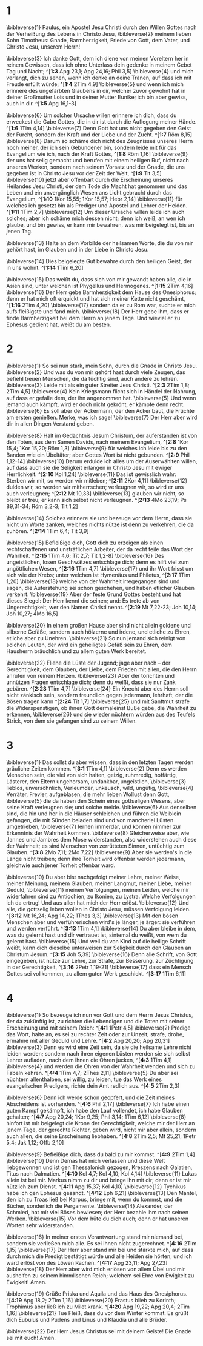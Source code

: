 # 1
\bibleverse{1} Paulus, ein Apostel Jesu Christi durch den Willen Gottes nach der Verheißung des Lebens in Christo Jesu, \bibleverse{2} meinem lieben Sohn Timotheus: Gnade, Barmherzigkeit, Friede von Gott, dem Vater, und Christo Jesu, unserem Herrn! 


\bibleverse{3} Ich danke Gott, dem ich diene von meinen Voreltern her in reinem Gewissen, dass ich ohne Unterlass dein gedenke in meinem Gebet Tag und Nacht; ^[**1:3** Apg 23,1; Apg 24,16; Phil 3,5] \bibleverse{4} und mich verlangt, dich zu sehen, wenn ich denke an deine Tränen, auf dass ich mit Freude erfüllt würde; ^[**1:4** 2Tim 4,9] \bibleverse{5} und wenn ich mich erinnere des ungefärbten Glaubens in dir, welcher zuvor gewohnt hat in deiner Großmutter Lois und in deiner Mutter Eunike; ich bin aber gewiss, auch in dir. 
^[**1:5** Apg 16,1-3] 
  

\bibleverse{6} Um solcher Ursache willen erinnere ich dich, dass du erweckest die Gabe Gottes, die in dir ist durch die Auflegung meiner Hände. ^[**1:6** 1Tim 4,14] \bibleverse{7} Denn Gott hat uns nicht gegeben den Geist der Furcht, sondern der Kraft und der Liebe und der Zucht. ^[**1:7** Röm 8,15] \bibleverse{8} Darum so schäme dich nicht des Zeugnisses unseres Herrn noch meiner, der ich sein Gebundener bin, sondern leide mit für das Evangelium wie ich, nach der Kraft Gottes, ^[**1:8** Röm 1,16] \bibleverse{9} der uns hat selig gemacht und berufen mit einem heiligen Ruf, nicht nach unseren Werken, sondern nach seinem Vorsatz und der Gnade, die uns gegeben ist in Christo Jesu vor der Zeit der Welt, ^[**1:9** Tit 3,5] \bibleverse{10} jetzt aber offenbart durch die Erscheinung unseres Heilandes Jesu Christi, der dem Tode die Macht hat genommen und das Leben und ein unvergänglich Wesen ans Licht gebracht durch das Evangelium, ^[**1:10** 1Kor 15,55; 1Kor 15,57; Hebr 2,14] \bibleverse{11} für welches ich gesetzt bin als Prediger und Apostel und Lehrer der Heiden. ^[**1:11** 1Tim 2,7] \bibleverse{12} Um dieser Ursache willen leide ich auch solches; aber ich schäme mich dessen nicht; denn ich weiß, an wen ich glaube, und bin gewiss, er kann mir bewahren, was mir beigelegt ist, bis an jenen Tag. 

     

\bibleverse{13} Halte an dem Vorbilde der heilsamen Worte, die du von mir gehört hast, im Glauben und in der Liebe in Christo Jesu. 


\bibleverse{14} Dies beigelegte Gut bewahre durch den heiligen Geist, der in uns wohnt. 
^[**1:14** 1Tim 6,20] 


\bibleverse{15} Das weißt du, dass sich von mir gewandt haben alle, die in Asien sind, unter welchen ist Phygellus und Hermogenes. ^[**1:15** 2Tim 4,16] \bibleverse{16} Der Herr gebe Barmherzigkeit dem Hause des Onesiphorus; denn er hat mich oft erquickt und hat sich meiner Kette nicht geschämt, 
^[**1:16** 2Tim 4,20] 
 \bibleverse{17} sondern da er zu Rom war, suchte er mich aufs fleißigste und fand mich. \bibleverse{18} Der Herr gebe ihm, dass er finde Barmherzigkeit bei dem Herrn an jenem Tage. Und wieviel er zu Ephesus gedient hat, weißt du am besten.
# 2
\bibleverse{1} So sei nun stark, mein Sohn, durch die Gnade in Christo Jesu. \bibleverse{2} Und was du von mir gehört hast durch viele Zeugen, das befiehl treuen Menschen, die da tüchtig sind, auch andere zu lehren. \bibleverse{3} Leide mit als ein guter Streiter Jesu Christi. ^[**2:3** 2Tim 1,8; 2Tim 4,5] \bibleverse{4} Kein Kriegsmann flicht sich in Händel der Nahrung, auf dass er gefalle dem, der ihn angenommen hat. \bibleverse{5} Und wenn jemand auch kämpft, wird er doch nicht gekrönt, er kämpfe denn recht. \bibleverse{6} Es soll aber der Ackermann, der den Acker baut, die Früchte am ersten genießen. Merke, was ich sage! \bibleverse{7} Der Herr aber wird dir in allen Dingen Verstand geben. 



\bibleverse{8} Halt im Gedächtnis Jesum Christum, der auferstanden ist von den Toten, aus dem Samen Davids, nach meinem Evangelium, ^[**2:8** 1Kor 15,4; 1Kor 15,20; Röm 1,3] \bibleverse{9} für welches ich leide bis zu den Banden wie ein Übeltäter; aber Gottes Wort ist nicht gebunden. ^[**2:9** Phil 1,12-14] \bibleverse{10} Darum erdulde ich alles um der Auserwählten willen, auf dass auch sie die Seligkeit erlangen in Christo Jesu mit ewiger Herrlichkeit. ^[**2:10** Kol 1,24] \bibleverse{11} Das ist gewisslich wahr: Sterben wir mit, so werden wir mitleben; ^[**2:11** 2Kor 4,11] \bibleverse{12} dulden wir, so werden wir mitherrschen; verleugnen wir, so wird er uns auch verleugnen; ^[**2:12** Mt 10,33] \bibleverse{13} glauben wir nicht, so bleibt er treu; er kann sich selbst nicht verleugnen. 
^[**2:13** 4Mo 23,19; Ps 89,31-34; Röm 3,2-3; Tit 1,2] 
     

\bibleverse{14} Solches erinnere sie und bezeuge vor dem Herrn, dass sie nicht um Worte zanken, welches nichts nütze ist denn zu verkehren, die da zuhören. 
^[**2:14** 1Tim 6,4; Tit 3,9] 


\bibleverse{15} Befleißige dich, Gott dich zu erzeigen als einen rechtschaffenen und unsträflichen Arbeiter, der da recht teile das Wort der Wahrheit. ^[**2:15** 1Tim 4,6; Tit 2,7; Tit 1,2-8] \bibleverse{16} Des ungeistlichen, losen Geschwätzes entschlage dich; denn es hilft viel zum ungöttlichen Wesen, ^[**2:16** 1Tim 4,7] \bibleverse{17} und ihr Wort frisst um sich wie der Krebs; unter welchen ist Hymenäus und Philetus, ^[**2:17** 1Tim 1,20] \bibleverse{18} welche von der Wahrheit irregegangen sind und sagen, die Auferstehung sei schon geschehen, und haben etlicher Glauben verkehrt. \bibleverse{19} Aber der feste Grund Gottes besteht und hat dieses Siegel: Der Herr kennt die seinen; und: Es trete ab von Ungerechtigkeit, wer den Namen Christi nennt. 
^[**2:19** Mt 7,22-23; Joh 10,14; Joh 10,27; 4Mo 16,5] 
   

\bibleverse{20} In einem großen Hause aber sind nicht allein goldene und silberne Gefäße, sondern auch hölzerne und irdene, und etliche zu Ehren, etliche aber zu Unehren. \bibleverse{21} So nun jemand sich reinigt von solchen Leuten, der wird ein geheiligtes Gefäß sein zu Ehren, dem Hausherrn bräuchlich und zu allem guten Werk bereitet. 


\bibleverse{22} Fliehe die Lüste der Jugend; jage aber nach – der Gerechtigkeit, dem Glauben, der Liebe, dem Frieden mit allen, die den Herrn anrufen von reinem Herzen. \bibleverse{23} Aber der törichten und unnützen Fragen entschlage dich; denn du weißt, dass sie nur Zank gebären. ^[**2:23** 1Tim 4,7] \bibleverse{24} Ein Knecht aber des Herrn soll nicht zänkisch sein, sondern freundlich gegen jedermann, lehrhaft, der die Bösen tragen kann 
^[**2:24** Tit 1,7] 
 \bibleverse{25} und mit Sanftmut strafe die Widerspenstigen, ob ihnen Gott dermaleinst Buße gebe, die Wahrheit zu erkennen, \bibleverse{26} und sie wieder nüchtern würden aus des Teufels Strick, von dem sie gefangen sind zu seinem Willen.
# 3
\bibleverse{1} Das sollst du aber wissen, dass in den letzten Tagen werden gräuliche Zeiten kommen. ^[**3:1** 1Tim 4,1] \bibleverse{2} Denn es werden Menschen sein, die viel von sich halten, geizig, ruhmredig, hoffärtig, Lästerer, den Eltern ungehorsam, undankbar, ungeistlich, \bibleverse{3} lieblos, unversöhnlich, Verleumder, unkeusch, wild, ungütig, \bibleverse{4} Verräter, Frevler, aufgeblasen, die mehr lieben Wollust denn Gott, \bibleverse{5} die da haben den Schein eines gottseligen Wesens, aber seine Kraft verleugnen sie; und solche meide. \bibleverse{6} Aus denselben sind, die hin und her in die Häuser schleichen und führen die Weiblein gefangen, die mit Sünden beladen sind und von mancherlei Lüsten umgetrieben, \bibleverse{7} lernen immerdar, und können nimmer zur Erkenntnis der Wahrheit kommen. \bibleverse{8} Gleicherweise aber, wie Jannes und Jambres dem Mose widerstanden, also widerstehen auch diese der Wahrheit; es sind Menschen von zerrütteten Sinnen, untüchtig zum Glauben. ^[**3:8** 2Mo 7,11; 2Mo 7,22] \bibleverse{9} Aber sie werden's in die Länge nicht treiben; denn ihre Torheit wird offenbar werden jedermann, gleichwie auch jener Torheit offenbar ward. 

 

\bibleverse{10} Du aber bist nachgefolgt meiner Lehre, meiner Weise, meiner Meinung, meinem Glauben, meiner Langmut, meiner Liebe, meiner Geduld, \bibleverse{11} meinen Verfolgungen, meinen Leiden, welche mir widerfahren sind zu Antiochien, zu Ikonien, zu Lystra. Welche Verfolgungen ich da ertrug! Und aus allen hat mich der Herr erlöst. \bibleverse{12} Und alle, die gottselig leben wollen in Christo Jesu, müssen Verfolgung leiden. ^[**3:12** Mt 16,24; Apg 14,22; 1Thes 3,3] \bibleverse{13} Mit den bösen Menschen aber und verführerischen wird's je länger, je ärger: sie verführen und werden verführt. ^[**3:13** 1Tim 4,1] \bibleverse{14} Du aber bleibe in dem, was du gelernt hast und dir vertrauet ist, sintemal du weißt, von wem du gelernt hast. \bibleverse{15} Und weil du von Kind auf die heilige Schrift weißt, kann dich dieselbe unterweisen zur Seligkeit durch den Glauben an Christum Jesum. ^[**3:15** Joh 5,39] \bibleverse{16} Denn alle Schrift, von Gott eingegeben, ist nütze zur Lehre, zur Strafe, zur Besserung, zur Züchtigung in der Gerechtigkeit, ^[**3:16** 2Petr 1,19-21] \bibleverse{17} dass ein Mensch Gottes sei vollkommen, zu allem guten Werk geschickt. ^[**3:17** 1Tim 6,11] 
     
# 4
\bibleverse{1} So bezeuge ich nun vor Gott und dem Herrn Jesus Christus, der da zukünftig ist, zu richten die Lebendigen und die Toten mit seiner Erscheinung und mit seinem Reich: ^[**4:1** 1Petr 4,5] \bibleverse{2} Predige das Wort, halte an, es sei zu rechter Zeit oder zur Unzeit; strafe, drohe, ermahne mit aller Geduld und Lehre. ^[**4:2** Apg 20,20; Apg 20,31] \bibleverse{3} Denn es wird eine Zeit sein, da sie die heilsame Lehre nicht leiden werden; sondern nach ihren eigenen Lüsten werden sie sich selbst Lehrer aufladen, nach dem ihnen die Ohren jucken, ^[**4:3** 1Tim 4,1] \bibleverse{4} und werden die Ohren von der Wahrheit wenden und sich zu Fabeln kehren. ^[**4:4** 1Tim 4,7; 2Thes 2,11] \bibleverse{5} Du aber sei nüchtern allenthalben, sei willig, zu leiden, tue das Werk eines evangelischen Predigers, richte dein Amt redlich aus. 
^[**4:5** 2Tim 2,3] 
    

\bibleverse{6} Denn ich werde schon geopfert, und die Zeit meines Abscheidens ist vorhanden. ^[**4:6** Phil 2,17] \bibleverse{7} Ich habe einen guten Kampf gekämpft, ich habe den Lauf vollendet, ich habe Glauben gehalten; ^[**4:7** Apg 20,24; 1Kor 9,25; Phil 3,14; 1Tim 6,12] \bibleverse{8} hinfort ist mir beigelegt die Krone der Gerechtigkeit, welche mir der Herr an jenem Tage, der gerechte Richter, geben wird, nicht mir aber allein, sondern auch allen, die seine Erscheinung liebhaben. 
^[**4:8** 2Tim 2,5; Mt 25,21; 1Petr 5,4; Jak 1,12; Offb 2,10] 
  

\bibleverse{9} Befleißige dich, dass du bald zu mir kommst. ^[**4:9** 2Tim 1,4] \bibleverse{10} Denn Demas hat mich verlassen und diese Welt liebgewonnen und ist gen Thessalonich gezogen, Kreszens nach Galatien, Titus nach Dalmatien. ^[**4:10** Kol 4,7; Kol 4,10; Kol 4,14] \bibleverse{11} Lukas allein ist bei mir. Markus nimm zu dir und bringe ihn mit dir; denn er ist mir nützlich zum Dienst. ^[**4:11** Apg 15,37; Kol 4,10] \bibleverse{12} Tychikus habe ich gen Ephesus gesandt. ^[**4:12** Eph 6,21] \bibleverse{13} Den Mantel, den ich zu Troas ließ bei Karpus, bringe mit, wenn du kommst, und die Bücher, sonderlich die Pergamente. \bibleverse{14} Alexander, der Schmied, hat mir viel Böses bewiesen; der Herr bezahle ihm nach seinen Werken. \bibleverse{15} Vor dem hüte du dich auch; denn er hat unseren Worten sehr widerstanden. 

   

\bibleverse{16} In meiner ersten Verantwortung stand mir niemand bei, sondern sie verließen mich alle. Es sei ihnen nicht zugerechnet. ^[**4:16** 2Tim 1,15] \bibleverse{17} Der Herr aber stand mir bei und stärkte mich, auf dass durch mich die Predigt bestätigt würde und alle Heiden sie hörten; und ich ward erlöst von des Löwen Rachen. ^[**4:17** Apg 23,11; Apg 27,23] \bibleverse{18} Der Herr aber wird mich erlösen von allem Übel und mir aushelfen zu seinem himmlischen Reich; welchem sei Ehre von Ewigkeit zu Ewigkeit! Amen. 

 

\bibleverse{19} Grüße Priska und Aquila und das Haus des Onesiphorus. ^[**4:19** Apg 18,2; 2Tim 1,16] \bibleverse{20} Erastus blieb zu Korinth; Trophimus aber ließ ich zu Milet krank. ^[**4:20** Apg 19,22; Apg 20,4; 2Tim 1,16] \bibleverse{21} Tue Fleiß, dass du vor dem Winter kommst. Es grüßt dich Eubulus und Pudens und Linus und Klaudia und alle Brüder. 

 

\bibleverse{22} Der Herr Jesus Christus sei mit deinem Geiste! Die Gnade sei mit euch! Amen.